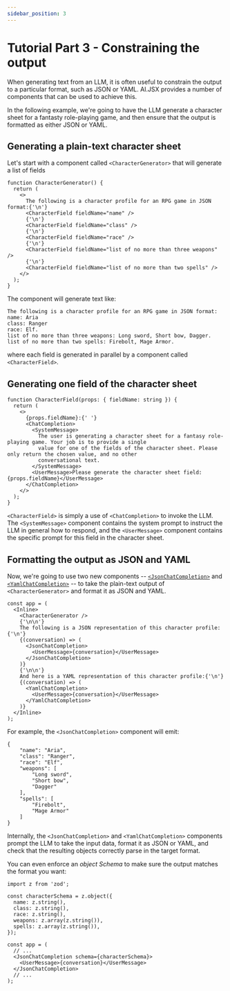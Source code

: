 ```yaml
---
sidebar_position: 3
---
```


# Tutorial Part 3 - Constraining the output

When generating text from an LLM, it is often useful to constrain the output to a particular
format, such as JSON or YAML. AI.JSX provides a number of components that can be used to
achieve this.

In the following example, we're going to have the LLM generate a character sheet for a
fantasty role-playing game, and then ensure that the output is formatted as either
JSON or YAML.

## Generating a plain-text character sheet

Let's start with a component called `<CharacterGenerator>` that will generate a list of
fields

```tsx filename="packages/tutorial/src/constrained-output.tsx"
function CharacterGenerator() {
  return (
    <>
      The following is a character profile for an RPG game in JSON format:{'\n'}
      <CharacterField fieldName="name" />
      {'\n'}
      <CharacterField fieldName="class" />
      {'\n'}
      <CharacterField fieldName="race" />
      {'\n'}
      <CharacterField fieldName="list of no more than three weapons" />
      {'\n'}
      <CharacterField fieldName="list of no more than two spells" />
    </>
  );
}
```

The component will generate text like:

```
The following is a character profile for an RPG game in JSON format:
name: Aria
class: Ranger
race: Elf.
list of no more than three weapons: Long sword, Short bow, Dagger.
list of no more than two spells: Firebolt, Mage Armor.
```

where each field is generated in parallel by a component called `<CharacterField>`.

## Generating one field of the character sheet

```tsx filename="packages/tutorial/src/constrained-output.tsx"
function CharacterField(props: { fieldName: string }) {
  return (
    <>
      {props.fieldName}:{' '}
      <ChatCompletion>
        <SystemMessage>
          The user is generating a character sheet for a fantasy role-playing game. Your job is to provide a single
          value for one of the fields of the character sheet. Please only return the chosen value, and no other
          conversational text.
        </SystemMessage>
        <UserMessage>Please generate the character sheet field: {props.fieldName}</UserMessage>
      </ChatCompletion>
    </>
  );
}
```

`<CharacterField>` is simply a use of `<ChatCompletion>` to invoke the LLM. The
`<SystemMessage>` component contains the system prompt to instruct the LLM in general
how to respond, and the `<UserMessage>` component contains the specific prompt for this
field in the character sheet.

## Formatting the output as JSON and YAML

Now, we're going to use two new components -- [`<JsonChatCompletion>`](../../api/modules/batteries_constrained_output#jsonchatcompletion) and [`<YamlChatCompletion>`](../../api/modules/batteries_constrained_output#yamlchatcompletion) --
to take the plain-text output of `<CharacterGenerator>` and format it as JSON and YAML.

```tsx filename="packages/tutorial/src/constrained-output.tsx"
const app = (
  <Inline>
    <CharacterGenerator />
    {'\n\n'}
    The following is a JSON representation of this character profile:{'\n'}
    {(conversation) => (
      <JsonChatCompletion>
        <UserMessage>{conversation}</UserMessage>
      </JsonChatCompletion>
    )}
    {'\n\n'}
    And here is a YAML representation of this character profile:{'\n'}
    {(conversation) => (
      <YamlChatCompletion>
        <UserMessage>{conversation}</UserMessage>
      </YamlChatCompletion>
    )}
  </Inline>
);
```

For example, the `<JsonChatCompletion>` component will emit:

```
{
    "name": "Aria",
    "class": "Ranger",
    "race": "Elf",
    "weapons": [
        "Long sword",
        "Short bow",
        "Dagger"
    ],
    "spells": [
        "Firebolt",
        "Mage Armor"
    ]
}
```

Internally, the `<JsonChatCompletion>` and `<YamlChatCompletion>` components prompt the
LLM to take the input data, format it as JSON or YAML, and check that the resulting objects
correctly parse in the target format.

You can even enforce an _object Schema_ to make sure the output matches the format you want:

```tsx filename="packages/tutorial/src/constrained-output.tsx"
import z from 'zod';

const characterSchema = z.object({
  name: z.string(),
  class: z.string(),
  race: z.string(),
  weapons: z.array(z.string()),
  spells: z.array(z.string()),
});

const app = (
  // ...
  <JsonChatCompletion schema={characterSchema}>
    <UserMessage>{conversation}</UserMessage>
  </JsonChatCompletion>
  // ...
);
```

